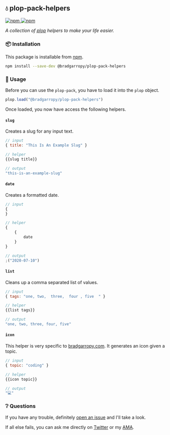 ## 💧 plop-pack-helpers

<a href="https://npmjs.com/package/@bradgarropy/plop-pack-helpers">
    <img alt="npm" src="https://img.shields.io/npm/v/@bradgarropy/plop-pack-helpers.svg?style=flat-square">
</a>

<a href="https://npmjs.com/package/@bradgarropy/plop-pack-helpers">
    <img alt="npm" src="https://img.shields.io/npm/dt/@bradgarropy/plop-pack-helpers?style=flat-square">
</a>

_A collection of [plop][plop] helpers to make your life easier._

### 📦 Installation

This package is installable from [npm][npm].

```bash
npm install --save-dev @bradgarropy/plop-pack-helpers
```

### 🥑 Usage

Before you can use the `plop-pack`, you have to load it into the `plop` object.

```javascript
plop.load("@bradgarropy/plop-pack-helpers")
```

Once loaded, you now have access the following helpers.

#### `slug`

Creates a slug for any input text.

```javascript
// input
{ title: "This Is An Example Slug" }

// helper
{{slug title}}

// output
"this-is-an-example-slug"
```

#### `date`

Creates a formatted date.

```javascript
// input
{
}

// helper
{
    {
        date
    }
}

// output
;("2020-07-10")
```

#### `list`

Cleans up a comma separated list of values.

```javascript
// input
{ tags: "one, two,  three,  four , five  " }

// helper
{{list tags}}

// output
"one, two, three, four, five"
```

#### `icon`

This helper is very specific to [bradgarropy.com][bradgarropy]. It generates an icon given a topic.

```javascript
// input
{ topic: "coding" }

// helper
{{icon topic}}

// output
"💻"
```

### ❔ Questions

If you have any trouble, definitely [open an issue][issue] and I'll take a look.

If all else fails, you can ask me directly on [Twitter][twitter] or my [AMA][ama].

[plop]: https://plopjs.com
[npm]: https://npmjs.com
[bradgarropy]: https://bradgarropy.com
[issue]: https://github.com/bradgarropy/plop-pack-helpers/issues
[twitter]: https://twitter.com/bradgarropy
[ama]: https://github.com/bradgarropy/ama
